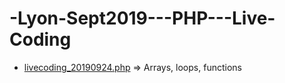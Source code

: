 # -Lyon-Sept2019---PHP---Live-Coding

- [livecoding_20190924.php](https://github.com/WildCodeSchool/-Lyon-Sept2019---PHP---Live-Coding/blob/master/livecoding_20190924.php) => Arrays, loops, functions 

